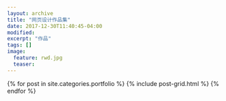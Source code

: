 ```yaml
---
layout: archive
title: "网页设计作品集"
date: 2017-12-30T11:40:45-04:00
modified:
excerpt: "作品"
tags: []
image: 
  feature: rwd.jpg
  teaser:
---
```



<div class="tiles">
{% for post in site.categories.portfolio %}
  {% include post-grid.html %}
{% endfor %}
</div><!-- /.tiles 把所有categories 有rwd的列出來-->
